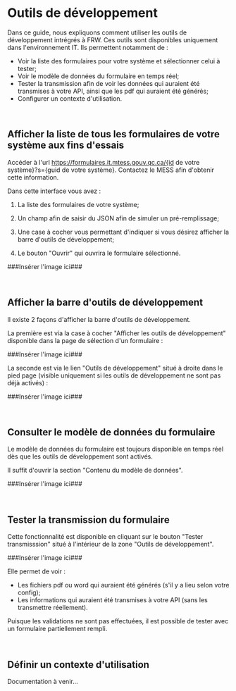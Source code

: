 # Outils de développement
Dans ce guide, nous expliquons comment utiliser les outils de développement intrégrés à FRW. Ces outils sont disponibles uniquement dans l'environnement IT. Ils permettent notamment de :
- Voir la liste des formulaires pour votre système et sélectionner celui à tester;
- Voir le modèle de données du formulaire en temps réel;
- Tester la transmission afin de voir les données qui auraient été transmises à votre API, ainsi que les pdf qui auraient été générés;
- Configurer un contexte d'utilisation. 


&nbsp;

## Afficher la liste de tous les formulaires de votre système aux fins d'essais
Accéder à l'url https://formulaires.it.mtess.gouv.qc.ca/{id de votre système}?s={guid de votre système}. Contactez le MESS afin d'obtenir cette information.

Dans cette interface vous avez :

1. La liste des formulaires de votre système;

1. Un champ afin de saisir du JSON afin de simuler un pré-remplissage;

1. Une case à cocher vous permettant d'indiquer si vous désirez afficher la barre d'outils de développement;
   
1. Le bouton "Ouvrir" qui ouvrira le formulaire sélectionné.

###Insérer l'image ici###

&nbsp;

## Afficher la barre d'outils de développement

Il existe 2 façons d'afficher la barre d'outils de développement.

La première est via la case à cocher "Afficher les outils de développement" disponible dans la page de sélection d'un formulaire :

###Insérer l'image ici###


La seconde est via le lien "Outils de développement" situé à droite dans le pied page (visible uniquement si les outils de développement ne sont pas déjà activés) :

###Insérer l'image ici###

&nbsp;

## Consulter le modèle de données du formulaire
Le modèle de données du formulaire est toujours disponible en temps réel dès que les outils de développement sont activés.

Il suffit d'ouvrir la section "Contenu du modèle de données".

###Insérer l'image ici###


&nbsp;

## Tester la transmission du formulaire
Cette fonctionnalité est disponible en cliquant sur le bouton "Tester transmisssion" situé à l'intérieur de la zone "Outils de développement".

###Insérer l'image ici###

Elle permet de voir :
- Les fichiers pdf ou word qui auraient été générés (s'il y a lieu selon votre config);
- Les informations qui auraient été transmises à votre API (sans les transmettre réellement).
 
Puisque les validations ne sont pas effectuées, il est possible de tester avec un formulaire partiellement rempli.


&nbsp;

## Définir un contexte d'utilisation

Documentation à venir... 

